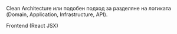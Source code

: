 Clean Architecture или подобен подход за разделяне на логиката (Domain, Application, Infrastructure, API).

Frontend (React JSX)

